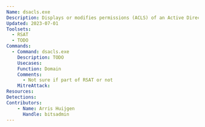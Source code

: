 ```yaml
---
Name: dsacls.exe
Description: Displays or modifies permissions (ACLS) of an Active Directory Domain Services (AD DS) Object
Updated: 2023-07-01
Toolsets:
  - RSAT
  - TODO
Commands:
  - Command: dsacls.exe
    Description: TODO
    Usecases:
    Function: Domain
    Comments:
      - Not sure if part of RSAT or not
    MitreAttack:
Resources:
Detections:
Contributors:
    - Name: Arris Huijgen
      Handle: bitsadmin
---
```

